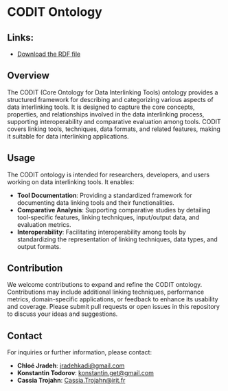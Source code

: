 # CODIT Ontology
## Links:

- [Download the RDF file](https://github.com/dace-dl-anr/CODIT/blob/main/DI_onto.rdf)
  
## Overview

The CODIT (Core Ontology for Data Interlinking Tools) ontology provides a structured framework for describing and categorizing various aspects of data interlinking tools. It is designed to capture the core concepts, properties, and relationships involved in the data interlinking process, supporting interoperability and comparative evaluation among tools. CODIT covers linking tools, techniques, data formats, and related features, making it suitable for data interlinking applications.

## Usage

The CODIT ontology is intended for researchers, developers, and users working on data interlinking tools. It enables:
- **Tool Documentation**: Providing a standardized framework for documenting data linking tools and their functionalities.
- **Comparative Analysis**: Supporting comparative studies by detailing tool-specific features, linking techniques, input/output data, and evaluation metrics.
- **Interoperability**: Facilitating interoperability among tools by standardizing the representation of linking techniques, data types, and output formats.

## Contribution

We welcome contributions to expand and refine the CODIT ontology. Contributions may include additional linking techniques, performance metrics, domain-specific applications, or feedback to enhance its usability and coverage. Please submit pull requests or open issues in this repository to discuss your ideas and suggestions.

## Contact

For inquiries or further information, please contact:

- **Chloé Jradeh**: [jradehkadi@gmail.com](mailto:jradehkadi@gmail.com)  
- **Konstantin Todorov**: [konstantin.get@gmail.com](mailto:konstantin.get@gmail.com)  
- **Cassia Trojahn**: [Cassia.Trojahn@irit.fr](mailto:Cassia.Trojahn@irit.fr)  



